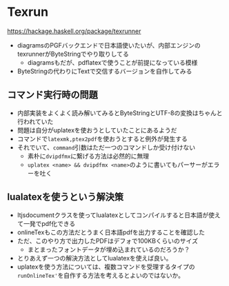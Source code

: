 # Texrun

https://hackage.haskell.org/package/texrunner

- diagramsのPGFバックエンドで日本語使いたいが、内部エンジンのtexrunnerがByteStringでやり取りしてる
  - diagramsもだが、pdflatexで使うことが前提になっている模様
- ByteStringの代わりにTextで交信するバージョンを自作してみる


## コマンド実行時の問題

- 内部実装をよくよく読み解いてみるとByteStringとUTF-8の変換はちゃんと行われていた
- 問題は自分がuplatexを使おうとしていたことにあるようだ
- コマンドで```latexmk,ptex2pdf```を使おうとすると例外が発生する
- それでいて、```command```引数はただ一つのコマンドしか受け付けない
  - 素朴に```dvipdfmx```に繋げる方法は必然的に無理
  - ```uplatex <name> && dvipdfmx <name>```のように書いてもパーサーがエラーを吐く

## lualatexを使うという解決策

- ltjsdocumentクラスを使ってlualatexとしてコンパイルすると日本語が使えて一発でpdf化できる
- onlineTexもこの方法だとうまく日本語pdfを出力することを確認した
- ただ、このやり方で出力したPDFはデフォで100KBくらいのサイズ
  - まとまったフォントデータが埋め込まれているのだろうか？
- とりあえず一つの解決方法としてlualatexを使えば良い。
- uplatexを使う方法については、複数コマンドを受理するタイプの```runOnlineTex'```を自作する方法を考えるとよいのではないか。
